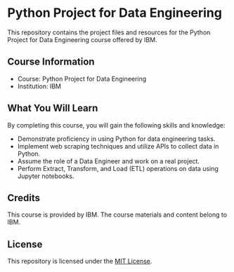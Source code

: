 # Python Project for Data Engineering

This repository contains the project files and resources for the Python Project for Data Engineering course offered by IBM.

## Course Information

- Course: Python Project for Data Engineering
- Institution: IBM

## What You Will Learn

By completing this course, you will gain the following skills and knowledge:

- Demonstrate proficiency in using Python for data engineering tasks.
- Implement web scraping techniques and utilize APIs to collect data in Python.
- Assume the role of a Data Engineer and work on a real project.
- Perform Extract, Transform, and Load (ETL) operations on data using Jupyter notebooks.


## Credits

This course is provided by IBM. The course materials and content belong to IBM.

## License

This repository is licensed under the [MIT License](./LICENSE).
